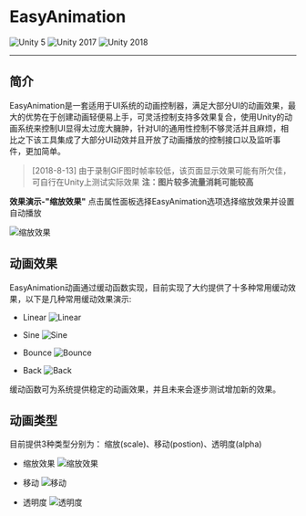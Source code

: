 # EasyAnimation

![Unity 5][1] ![Unity 2017][2] ![Unity 2018][3]

---

## 简介

EasyAnimation是一套适用于UI系统的动画控制器，满足大部分UI的动画效果，最大的优势在于创建动画轻便易上手，可灵活控制支持多效果复合，使用Unity的动画系统来控制UI显得太过庞大臃肿，针对UI的通用性控制不够灵活并且麻烦，相比之下该工具集成了大部分UI动效并且开放了动画播放的控制接口以及监听事件，更加简单。
> [2018-8-13] 由于录制GIF图时帧率较低，该页面显示效果可能有所欠佳，可自行在Unity上测试实际效果 
> **注：图片较多流量消耗可能较高**

**效果演示-"缩放效果"** 
点击属性面板选择EasyAnimation选项选择缩放效果并设置自动播放

![缩放效果][4]

## 动画效果

EasyAnimation动画通过缓动函数实现，目前实现了大约提供了十多种常用缓动效果，以下是几种常用缓动效果演示:

- Linear
![Linear][5]

- Sine
![Sine][6]

- Bounce
![Bounce][7]

- Back
![Back][8]

缓动函数可为系统提供稳定的动画效果，并且未来会逐步测试增加新的效果。

## 动画类型

目前提供3种类型分别为： 缩放(scale)、移动(postion)、透明度(alpha)

- 缩放效果
![缩放效果][9]
- 移动
![移动][10]
- 透明度
![透明度][11]


  [1]: https://img.shields.io/badge/Unity-5-red.svg
  [2]: https://img.shields.io/badge/Unity-2017-blue.svg
  [3]: https://img.shields.io/badge/Unity-2018-green.svg
  [4]: https://fold.oss-cn-shanghai.aliyuncs.com/Geeit/EasyAnimation/1001.gif
  [5]: https://fold.oss-cn-shanghai.aliyuncs.com/Geeit/EasyAnimation/1002.gif
  [6]: https://fold.oss-cn-shanghai.aliyuncs.com/Geeit/EasyAnimation/1003.gif
  [7]: https://fold.oss-cn-shanghai.aliyuncs.com/Geeit/EasyAnimation/1004.gif
  [8]: https://fold.oss-cn-shanghai.aliyuncs.com/Geeit/EasyAnimation/1005.gif
  [9]: https://fold.oss-cn-shanghai.aliyuncs.com/Geeit/EasyAnimation/1001.gif
  [10]: https://fold.oss-cn-shanghai.aliyuncs.com/Geeit/EasyAnimation/1007.gif
  [11]: https://fold.oss-cn-shanghai.aliyuncs.com/Geeit/EasyAnimation/1006.gif